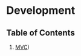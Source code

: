# Development


## Table of Contents

1. [MVC](https://github.com/M4steM4/Web-study/tree/master/Dev/Mac))
